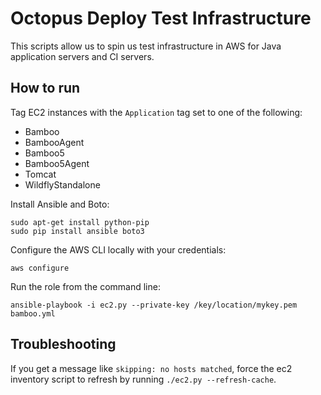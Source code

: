 # Octopus Deploy Test Infrastructure

This scripts allow us to spin us test infrastructure in AWS for Java application
servers and CI servers.

## How to run

Tag EC2 instances with the `Application` tag set to one of the following:
* Bamboo
* BambooAgent
* Bamboo5
* Bamboo5Agent
* Tomcat
* WildflyStandalone

Install Ansible and Boto:

```
sudo apt-get install python-pip
sudo pip install ansible boto3
```

Configure the AWS CLI locally with your credentials:

```
aws configure
```

Run the role from the command line:

```
ansible-playbook -i ec2.py --private-key /key/location/mykey.pem bamboo.yml
```

## Troubleshooting

If you get a message like `skipping: no hosts matched`, force the ec2 inventory script to
refresh by running `./ec2.py --refresh-cache`.